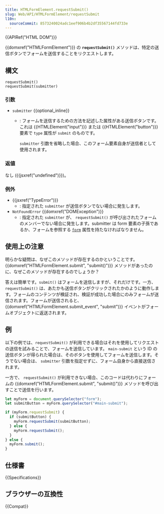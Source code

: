 ```yaml
---
title: HTMLFormElement.requestSubmit()
slug: Web/API/HTMLFormElement/requestSubmit
l10n:
  sourceCommit: 8573240024adc1eef906b4b2df35567144fd733e
---
```


{{APIRef("HTML DOM")}}

{{domxref("HTMLFormElement")}} の **`requestSubmit()`** メソッドは、特定の送信ボタンでフォームを送信することをリクエストします。

## 構文

```js-nolint
requestSubmit()
requestSubmit(submitter)
```

### 引数

- `submitter` {{optional_inline}}

  - : フォームを送信するための方法を記述した属性がある送信ボタンです。これは {{HTMLElement("input")}} または {{HTMLElement("button")}} 要素で `type` 属性が `submit` のものです。

    `submitter` 引数を省略した場合、このフォーム要素自身が送信者として使用されます。

### 返値

なし ({{jsxref("undefined")}})。

### 例外

- {{jsxref("TypeError")}}
  - : 指定された `submitter` が送信ボタンでない場合に発生します。
- `NotFoundError` {{domxref("DOMException")}}
  - : 指定された `submitter` が、 `requestSubmit()` が呼び出されたフォームのメンバーでない場合に発生します。submitter は form 要素の子孫であるか、フォームを参照する [`form`](/ja/docs/Web/HTML/Element/input#form) 属性を持たなければなりません。

## 使用上の注意

明らかな疑問は、なぜこのメソッドが存在するのかということです。
{{domxref("HTMLFormElement.submit", "submit()")}} メソッドがあったのに、なぜこのメソッドが存在するのでしょうか？

答えは簡単です。`submit()` はフォームを送信しますが、それだけです。一方、`requestSubmit()` は、あたかも送信ボタンがクリックされたかのように動作します。フォームのコンテンツが検証され、検証が成功した場合にのみフォームが送信されます。フォームが送信されると、{{domxref("HTMLFormElement.submit_event", "submit")}} イベントがフォームオブジェクトに返送されます。

## 例

以下の例では、`requestSubmit()` が利用できる場合はそれを使用してリクエストの送信を試みることで、フォームを送信しています。 `main-submit` という ID の送信ボタンが得られた場合は、そのボタンを使用してフォームを送信します。そうでない場合は、 `submitter` 引数を指定せずに、フォーム自身から直接送信されます。

一方で、 `requestSubmit()` が利用できない場合、このコードは代わりにフォームの {{domxref("HTMLFormElement.submit", "submit()")}} メソッドを呼び出すことで送信を行います。

```js
let myForm = document.querySelector("form");
let submitButton = myForm.querySelector("#main-submit");

if (myForm.requestSubmit) {
  if (submitButton) {
    myForm.requestSubmit(submitButton);
  } else {
    myForm.requestSubmit();
  }
} else {
  myForm.submit();
}
```

## 仕様書

{{Specifications}}

## ブラウザーの互換性

{{Compat}}
